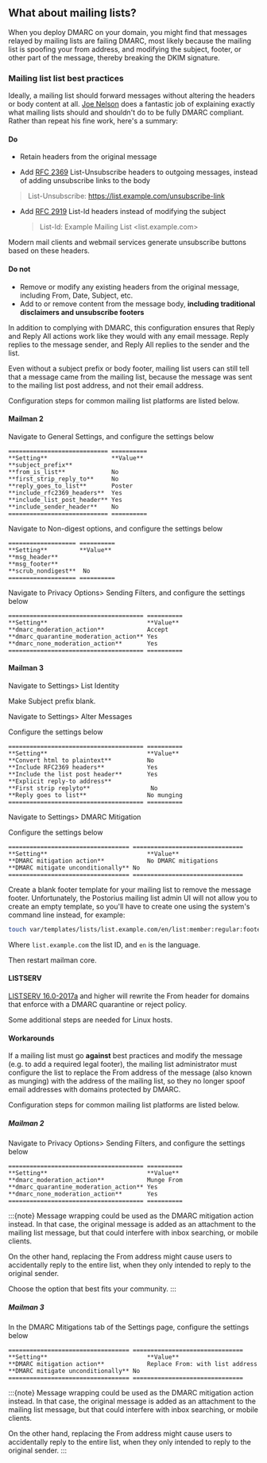 ## What about mailing lists?

When you deploy DMARC on your domain, you might find that messages
relayed by mailing lists are failing DMARC, most likely because the mailing
list is spoofing your from address, and modifying the subject,
footer, or other part of the message, thereby breaking the
DKIM signature.

### Mailing list list best practices

Ideally, a mailing list should forward messages without altering the
headers or body content at all. [Joe Nelson] does a fantastic job of
explaining exactly what mailing lists should and shouldn't do to be
fully DMARC compliant. Rather than repeat his fine work, here's a
summary:

#### Do

- Retain headers from the original message

- Add [RFC 2369] List-Unsubscribe headers to outgoing messages, instead of
  adding unsubscribe links to the body

> List-Unsubscribe: <https://list.example.com/unsubscribe-link>

- Add [RFC 2919] List-Id headers instead of modifying the subject

  > List-Id: Example Mailing List <list.example.com>

Modern mail clients and webmail services generate unsubscribe buttons based on
these headers.

#### Do not

- Remove or modify any existing headers from the original message, including
  From, Date, Subject, etc.
- Add to or remove content from the message body, **including traditional
  disclaimers and unsubscribe footers**

In addition to complying with DMARC, this configuration ensures that Reply
and Reply All actions work like they would with any email message. Reply
replies to the message sender, and Reply All replies to the sender and the
list.

Even without a subject prefix or body footer, mailing list users can still
tell that a message came from the mailing list, because the message was sent
to the mailing list post address, and not their email address.

Configuration steps for common mailing list platforms are listed below.

#### Mailman 2

Navigate to General Settings, and configure the settings below

```{eval-rst}
============================ ==========
**Setting**                  **Value**
**subject_prefix**
**from_is_list**             No
**first_strip_reply_to**     No
**reply_goes_to_list**       Poster
**include_rfc2369_headers**  Yes
**include_list_post_header** Yes
**include_sender_header**    No
============================ ==========
```

Navigate to Non-digest options, and configure the settings below

```{eval-rst}
=================== ==========
**Setting**         **Value**
**msg_header**
**msg_footer**
**scrub_nondigest**  No
=================== ==========
```

Navigate to Privacy Options> Sending Filters, and configure the settings below

```{eval-rst}
====================================== ==========
**Setting**                            **Value**
**dmarc_moderation_action**            Accept
**dmarc_quarantine_moderation_action** Yes
**dmarc_none_moderation_action**       Yes
====================================== ==========
```

#### Mailman 3

Navigate to Settings> List Identity

Make Subject prefix blank.

Navigate to Settings> Alter Messages

Configure the settings below

```{eval-rst}
====================================== ==========
**Setting**                            **Value**
**Convert html to plaintext**          No
**Include RFC2369 headers**            Yes
**Include the list post header**       Yes
**Explicit reply-to address**
**First strip replyto**                 No
**Reply goes to list**                 No munging
====================================== ==========
```

Navigate to Settings> DMARC Mitigation

Configure the settings below

```{eval-rst}
================================== ===============================
**Setting**                            **Value**
**DMARC mitigation action**            No DMARC mitigations
**DMARC mitigate unconditionally** No
================================== ===============================
```

Create a blank footer template for your mailing list to remove the message
footer. Unfortunately, the Postorius mailing list admin UI will not allow you
to create an empty template, so you'll have to create one using the system's
command line instead, for example:

```bash
touch var/templates/lists/list.example.com/en/list:member:regular:footer
```

Where `list.example.com` the list ID, and `en` is the language.

Then restart mailman core.

#### LISTSERV

[LISTSERV 16.0-2017a] and higher will rewrite the From header for domains
that enforce with a DMARC quarantine or reject policy.

Some additional steps are needed for Linux hosts.

#### Workarounds

If a mailing list must go **against** best practices and
modify the message (e.g. to add a required legal footer), the mailing
list administrator must configure the list to replace the From address of the
message (also known as munging) with the address of the mailing list, so they
no longer spoof email addresses with domains protected by DMARC.

Configuration steps for common mailing list platforms are listed below.

##### Mailman 2

Navigate to Privacy Options> Sending Filters, and configure the settings below

```{eval-rst}
====================================== ==========
**Setting**                            **Value**
**dmarc_moderation_action**            Munge From
**dmarc_quarantine_moderation_action** Yes
**dmarc_none_moderation_action**       Yes
====================================== ==========
```

:::{note}
Message wrapping could be used as the DMARC mitigation action instead. In
that case, the original message is added as an attachment to the mailing
list message, but that could interfere with inbox searching, or mobile
clients.

On the other hand, replacing the From address might cause users to
accidentally reply to the entire list, when they only intended to reply to
the original sender.

Choose the option that best fits your community.
:::

##### Mailman 3

In the DMARC Mitigations tab of the Settings page, configure the settings below

```{eval-rst}
================================== ===============================
**Setting**                            **Value**
**DMARC mitigation action**            Replace From: with list address
**DMARC mitigate unconditionally** No
================================== ===============================
```

:::{note}
Message wrapping could be used as the DMARC mitigation action instead. In
that case, the original message is added as an attachment to the mailing
list message, but that could interfere with inbox searching, or mobile
clients.

On the other hand, replacing the From address might cause users to
accidentally reply to the entire list, when they only intended to reply to
the original sender.
:::

[joe nelson]: https://begriffs.com/posts/2018-09-18-dmarc-mailing-list.html
[listserv 16.0-2017a]: https://www.lsoft.com/news/dmarc-issue1-2018.asp
[rfc 2369]: https://tools.ietf.org/html/rfc2369
[rfc 2919]: https://tools.ietf.org/html/rfc2919
